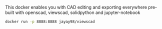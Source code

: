 This docker enables you with CAD editing and exporting everywhere pre-built with openscad, viewscad, solidpython and jupyter-notebook

```bash
docker run -p 8888:8888 jayay98/viewscad
```
